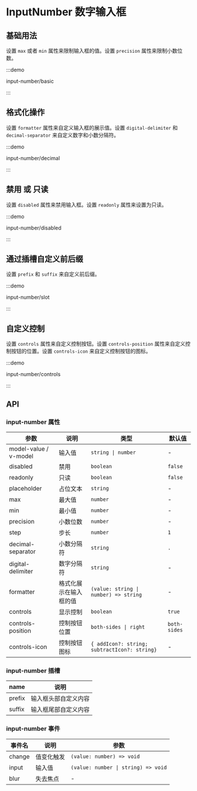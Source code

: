 # InputNumber 数字输入框

## 基础用法

设置 `max` 或者 `min` 属性来限制输入框的值。设置 `precision` 属性来限制小数位数。

:::demo

input-number/basic

:::

## 格式化操作

设置 `formatter` 属性来自定义输入框的展示值。设置 `digital-delimiter` 和 `decimal-separator` 来自定义数字和小数分隔符。

:::demo

input-number/decimal

:::

## 禁用 或 只读

设置 `disabled` 属性来禁用输入框。设置 `readonly` 属性来设置为只读。

:::demo

input-number/disabled

:::

## 通过插槽自定义前后缀

设置 `prefix` 和 `suffix` 来自定义前后缀。

:::demo

input-number/slot

:::

## 自定义控制

设置 `controls` 属性来自定义控制按钮。设置 `controls-position` 属性来自定义控制按钮的位置。设置 `controls-icon` 来自定义控制按钮的图标。

:::demo

input-number/controls

:::

## API

### input-number 属性

| 参数                  | 说明                   | 类型                                         | 默认值       |
| --------------------- | ---------------------- | -------------------------------------------- | ------------ |
| model-value / v-model | 输入值                 | `string \| number`                           | -            |
| disabled              | 禁用                   | `boolean`                                    | `false`      |
| readonly              | 只读                   | `boolean`                                    | `false`      |
| placeholder           | 占位文本               | `string`                                     | -            |
| max                   | 最大值                 | `number`                                     | -            |
| min                   | 最小值                 | `number`                                     | -            |
| precision             | 小数位数               | `number`                                     | -            |
| step                  | 步长                   | `number`                                     | `1`          |
| decimal-separator     | 小数分隔符             | `string`                                     | `.`          |
| digital-delimiter     | 数字分隔符             | `string`                                     | -            |
| formatter             | 格式化展示在输入框的值 | `(value: string \| number) => string`        | -            |
| controls              | 显示控制               | `boolean`                                    | `true`       |
| controls-position     | 控制按钮位置           | `both-sides \| right`                        | `both-sides` |
| controls-icon         | 控制按钮图标           | `{ addIcon?: string; subtractIcon?: string}` | -            |

### input-number 插槽

| name   | 说明                 |
| ------ | -------------------- |
| prefix | 输入框头部自定义内容 |
| suffix | 输入框尾部自定义内容 |

### input-number 事件

| 事件名 | 说明       | 参数                                |
| ------ | ---------- | ----------------------------------- |
| change | 值变化触发 | `(value: number) => void`           |
| input  | 输入值     | `(value: number \| string) => void` |
| blur   | 失去焦点   | -                                   |

